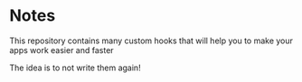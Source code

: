 # Notes

This repository contains many custom hooks that will help you to make your apps work easier and faster

The idea is to not write them again!